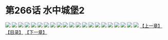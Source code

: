 # 第266话 水中城堡2
![](https://s2.baozimh.com/scomic/sanyanxiaotianlu-samanhua/0/265-lkjo/1.jpg)
![](https://s2.baozimh.com/scomic/sanyanxiaotianlu-samanhua/0/265-lkjo/2.jpg)
![](https://s2.baozimh.com/scomic/sanyanxiaotianlu-samanhua/0/265-lkjo/3.jpg)
![](https://s2.baozimh.com/scomic/sanyanxiaotianlu-samanhua/0/265-lkjo/4.jpg)
![](https://s2.baozimh.com/scomic/sanyanxiaotianlu-samanhua/0/265-lkjo/5.jpg)
![](https://s2.baozimh.com/scomic/sanyanxiaotianlu-samanhua/0/265-lkjo/6.jpg)
![](https://s2.baozimh.com/scomic/sanyanxiaotianlu-samanhua/0/265-lkjo/7.jpg)
![](https://s2.baozimh.com/scomic/sanyanxiaotianlu-samanhua/0/265-lkjo/8.jpg)
![](https://s2.baozimh.com/scomic/sanyanxiaotianlu-samanhua/0/265-lkjo/9.jpg)
![](https://s2.baozimh.com/scomic/sanyanxiaotianlu-samanhua/0/265-lkjo/10.jpg)
![](https://s2.baozimh.com/scomic/sanyanxiaotianlu-samanhua/0/265-lkjo/11.jpg)
![](https://s2.baozimh.com/scomic/sanyanxiaotianlu-samanhua/0/265-lkjo/12.jpg)
![](https://s2.baozimh.com/scomic/sanyanxiaotianlu-samanhua/0/265-lkjo/13.jpg)
![](https://s2.baozimh.com/scomic/sanyanxiaotianlu-samanhua/0/265-lkjo/14.jpg)
![](https://s2.baozimh.com/scomic/sanyanxiaotianlu-samanhua/0/265-lkjo/15.jpg)
![](https://s2.baozimh.com/scomic/sanyanxiaotianlu-samanhua/0/265-lkjo/16.jpg)
![](https://s2.baozimh.com/scomic/sanyanxiaotianlu-samanhua/0/265-lkjo/17.jpg)
![](https://s2.baozimh.com/scomic/sanyanxiaotianlu-samanhua/0/265-lkjo/18.jpg)
![](https://s2.baozimh.com/scomic/sanyanxiaotianlu-samanhua/0/265-lkjo/19.jpg)
![](https://s2.baozimh.com/scomic/sanyanxiaotianlu-samanhua/0/265-lkjo/20.jpg)
![](https://s2.baozimh.com/scomic/sanyanxiaotianlu-samanhua/0/265-lkjo/21.jpg)
[【上一章】](./265.md)
[【目录】](./README.md)
[【下一章】](./267.md)
